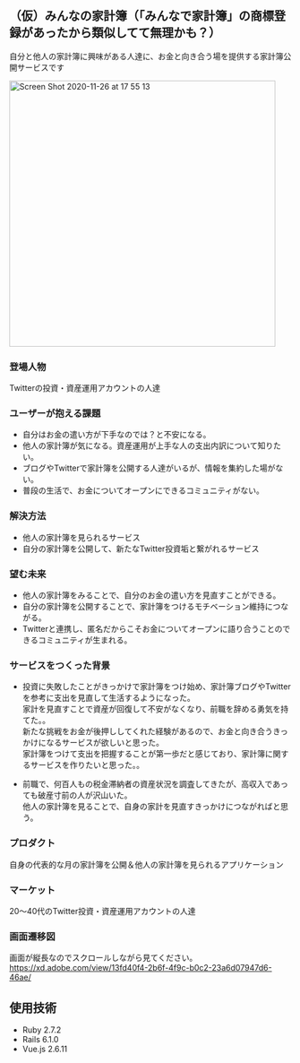 ## （仮）みんなの家計簿（「みんなで家計簿」の商標登録があったから類似してて無理かも？）

自分と他人の家計簿に興味がある人達に、お金と向き合う場を提供する家計簿公開サービスです

<img width="475" alt="Screen Shot 2020-11-26 at 17 55 13" src="https://user-images.githubusercontent.com/67212652/100329076-8f7ee480-3010-11eb-9477-46819c06ab82.png">

### 登場人物
Twitterの投資・資産運用アカウントの人達

### ユーザーが抱える課題
- 自分はお金の遣い方が下手なのでは？と不安になる。
- 他人の家計簿が気になる。資産運用が上手な人の支出内訳について知りたい。
- ブログやTwitterで家計簿を公開する人達がいるが、情報を集約した場がない。
- 普段の生活で、お金についてオープンにできるコミュニティがない。


### 解決方法
- 他人の家計簿を見られるサービス
- 自分の家計簿を公開して、新たなTwitter投資垢と繋がれるサービス


### 望む未来
- 他人の家計簿をみることで、自分のお金の遣い方を見直すことができる。
- 自分の家計簿を公開することで、家計簿をつけるモチベーション維持につながる。
- Twitterと連携し、匿名だからこそお金についてオープンに語り合うことのできるコミュニティが生まれる。

<!-- コメント欄で交流しているキャプチャを載せる -->

### サービスをつくった背景
- 投資に失敗したことがきっかけで家計簿をつけ始め、家計簿ブログやTwitterを参考に支出を見直して生活するようになった。<br>
家計を見直すことで資産が回復して不安がなくなり、前職を辞める勇気を持てた。。<br>
新たな挑戦をお金が後押ししてくれた経験があるので、お金と向き合うきっかけになるサービスが欲しいと思った。<br>
家計簿をつけて支出を把握することが第一歩だと感じており、家計簿に関するサービスを作りたいと思った。。<br>


- 前職で、何百人もの税金滞納者の資産状況を調査してきたが、高収入であっても破産寸前の人が沢山いた。<br>
他人の家計簿を見ることで、自身の家計を見直すきっかけにつながればと思う。



### プロダクト
自身の代表的な月の家計簿を公開＆他人の家計簿を見られるアプリケーション


### マーケット
20〜40代のTwitter投資・資産運用アカウントの人達


### 画面遷移図
画面が縦長なのでスクロールしながら見てください。<br>
https://xd.adobe.com/view/13fd40f4-2b6f-4f9c-b0c2-23a6d07947d6-46ae/

## 使用技術
- Ruby 2.7.2
- Rails 6.1.0
- Vue.js 2.6.11
<!--
### バックエンド

### 主要なGem

### ER図

### フロントエンド

### インフラストラクチャー

### インフラ構成図 -->
